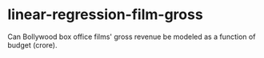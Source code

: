 # linear-regression-film-gross
Can Bollywood box office films' gross revenue be modeled as a function of budget (crore).
